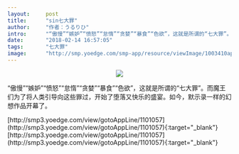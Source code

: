 ```yaml
---
layout:     post
title:      "sin七大罪"
author:     "作者：うるりひ"
intro:      "“傲慢”“嫉妒”“愤怒”“怠惰”“贪婪”“暴食”“色欲”，这就是所谓的“七大罪”。而魔王们为了将人类引导向这些罪过，开始了堕落又快乐的盛宴。如今，默示录一样的幻想作品开幕了。"
date:       "2018-02-14 16:57:05"
tags:       "七大罪"
image:      "http://smp.yoedge.com/smp-app/resource/viewImage/1003410appline.png"
---
```

<div style="text-align: center">
<p><img src="http://smp.yoedge.com/smp-app/resource/viewImage/1003410appline.png"/></p>
</div>
<p class="post-meta">
<span>“傲慢”“嫉妒”“愤怒”“怠惰”“贪婪”“暴食”“色欲”，这就是所谓的“七大罪”。而魔王们为了将人类引导向这些罪过，开始了堕落又快乐的盛宴。如今，默示录一样的幻想作品开幕了。</span>
</p>
[http://smp3.yoedge.com/view/gotoAppLine/1101057](http://smp3.yoedge.com/view/gotoAppLine/1101057){:target="_blank"}
[http://smp3.yoedge.com/view/gotoAppLine/1101057](http://smp3.yoedge.com/view/gotoAppLine/1101057){:target="_blank"}


